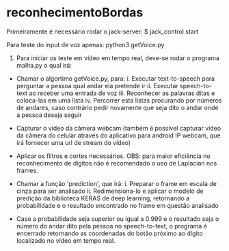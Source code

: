 # reconhecimentoBordas


Primeiramente é necessário rodar o jack-server:
$ jack_control start


Para teste do input de voz apenas:
python3 getVoice.py


1. Para iniciar os teste em vídeo em tempo real, deve-se rodar o programa malha.py o qual irá:

- Chamar o algortimo getVoice.py, para:
  i. Executar text-to-speech para perguntar a pessoa qual andar ela pretende ir
  ii. Executar speech-to-text ao receber uma entrada de voz
  iii. Reconhecer as palavras ditas e coloca-las em uma lista
  iv. Percorrer esta listas procurando por números de andares, caso contrário pedir novamente que seja dito o andar onde a pessoa deseja seguir
 
- Capturar o vídeo da câmera webcam (também é possível capturar vídeo da câmera do celular através do aplicativo para android IP webcam, que irá fornecer uma url de stream do vídeo) 

- Aplicar os filtros e cortes necessários. OBS: para maior eficiência no reconhecimento de dígitos não é recomendado o uso de Laplacian nos frames.

- Chamar a função 'prediction', que irá:
  i. Preparar o frame em escala de cinza para ser analisado
  ii. Redimensiona-lo e aplicar o modelo de predição da biblioteca KERAS de deep learning, retornando a probabilidade e o resultado encontrado no frame em questão analisado
 
- Caso a probabilidade seja superior ou igual a 0.999 e o resultado seja o número do andar dito pela pessoa no speech-to-text, o programa é encerrado retornando as coordenadas do botão próximo ao dígito localizado no vídeo em tempo real.
